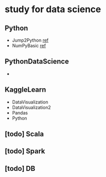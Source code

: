 # study for data science
## Python
* Jump2Python [ref](https://wikidocs.net/book/1)
* NumPyBasic [ref](www.DataCamp.com)
## PythonDataScience
* 
## KaggleLearn
* DataVisualization
* DataVisualization2
* Pandas
* Python
## [todo] Scala
## [todo] Spark
## [todo] DB
